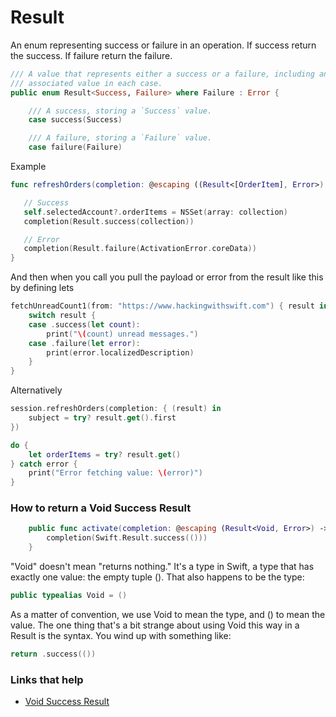 # Result

An enum representing success or failure in an operation. If success return the success. If failure return the failure.

```swift
/// A value that represents either a success or a failure, including an
/// associated value in each case.
public enum Result<Success, Failure> where Failure : Error {

    /// A success, storing a `Success` value.
    case success(Success)

    /// A failure, storing a `Failure` value.
    case failure(Failure)
```

Example

```swift
func refreshOrders(completion: @escaping ((Result<[OrderItem], Error>) -> Void)) {

   // Success
   self.selectedAccount?.orderItems = NSSet(array: collection)
   completion(Result.success(collection))             

   // Error
   completion(Result.failure(ActivationError.coreData))
}
```

And then when you call you pull the payload or error from the result like this by defining lets

```swift
fetchUnreadCount1(from: "https://www.hackingwithswift.com") { result in
    switch result {
    case .success(let count):
        print("\(count) unread messages.")
    case .failure(let error):
        print(error.localizedDescription)
    }
}
```

Alternatively

```swift
session.refreshOrders(completion: { (result) in
    subject = try? result.get().first
})

do {
    let orderItems = try? result.get()
} catch error {
    print("Error fetching value: \(error)")
}
```

### How to return a Void Success Result

```swift
    public func activate(completion: @escaping (Result<Void, Error>) -> Void) {
        completion(Swift.Result.success(()))
    }
```

"Void" doesn't mean "returns nothing." It's a type in Swift, a type that has exactly one value: the empty tuple (). That also happens to be the type:

```swift
public typealias Void = ()
```

As a matter of convention, we use Void to mean the type, and () to mean the value. The one thing that's a bit strange about using Void this way in a Result is the syntax. You wind up with something like:

```swift
return .success(())
```

### Links that help

- [Void Success Result](https://stackoverflow.com/questions/44067192/how-to-handle-void-success-case-with-result-lib-success-failure)
